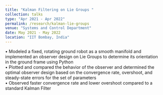 ```yaml
---
title: "Kalman Filtering on Lie Groups "
collection: talks
type: "Apr 2021 - Apr 2022"
permalink: /research/kalman-lie-groups
venue: "Systems and Control Department"
date: May 2021 - May 2022
location: "IIT Bombay, India"
---
```


• Modeled a fixed, rotating ground robot as a smooth manifold and implemented an observer
design on Lie Groups to determine its orientation in the ground frame using Python<br>
• Plotted and compared the behavior of the observer and determined the optimal observer design based on the convergence rate, overshoot, and steady-state errors for the set of parameters<br>
• Observed faster convergence rate and lower overshoot compared to a standard Kalman Filter